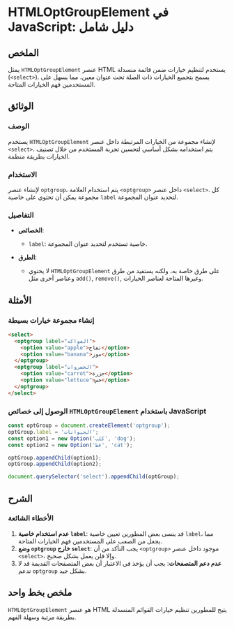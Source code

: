 <!--
Meta Description: # HTMLOptGroupElement في JavaScript: دليل شامل ## الملخص يمثل `HTMLOptGroupElement` عنصر HTML يستخدم لتنظيم خيارات ضمن قائمة منسدلة (`<select>`). يسمح...
Meta Keywords: optgroup, option, select, label, htmloptgroupelement
-->

# HTMLOptGroupElement في JavaScript: دليل شامل

## الملخص
يمثل `HTMLOptGroupElement` عنصر HTML يستخدم لتنظيم خيارات ضمن قائمة منسدلة (`<select>`). يسمح بتجميع الخيارات ذات الصلة تحت عنوان معين، مما يسهل على المستخدمين فهم الخيارات المتاحة.

## الوثائق
### الوصف
يستخدم `HTMLOptGroupElement` لإنشاء مجموعة من الخيارات المرتبطة داخل عنصر `<select>`. يتم استخدامه بشكل أساسي لتحسين تجربة المستخدم من خلال تصنيف الخيارات بطريقة منظمة. 

### الاستخدام
لإنشاء عنصر `optgroup`، يتم استخدام العلامة `<optgroup>` داخل عنصر `<select>`. كل مجموعة يمكن أن تحتوي على خاصية `label` لتحديد عنوان المجموعة.

### التفاصيل
- **الخصائص**:
  - `label`: خاصية تستخدم لتحديد عنوان المجموعة.
  
- **الطرق**: 
  - لا يحتوي `HTMLOptGroupElement` على طرق خاصة به، ولكنه يستفيد من طرق وعناصر أخرى مثل `add()`, `remove()`, وغيرها المتاحة لعناصر الخيارات.

## الأمثلة
### إنشاء مجموعة خيارات بسيطة
```html
<select>
  <optgroup label="الفواكه">
    <option value="apple">تفاح</option>
    <option value="banana">موز</option>
  </optgroup>
  <optgroup label="الخضروات">
    <option value="carrot">جزرة</option>
    <option value="lettuce">خس</option>
  </optgroup>
</select>
```

### الوصول إلى خصائص `HTMLOptGroupElement` باستخدام JavaScript
```javascript
const optGroup = document.createElement('optgroup');
optGroup.label = 'الحيوانات';
const option1 = new Option('كلب', 'dog');
const option2 = new Option('قط', 'cat');

optGroup.appendChild(option1);
optGroup.appendChild(option2);

document.querySelector('select').appendChild(optGroup);
```

## الشرح
### الأخطاء الشائعة
1. **عدم استخدام خاصية `label`**: قد ينسى بعض المطورين تعيين خاصية `label`، مما يجعل من الصعب على المستخدمين فهم الخيارات المتاحة.
2. **وضع `optgroup` خارج `select`**: يجب التأكد من أن `<optgroup>` موجود داخل عنصر `<select>`، وإلا فلن يعمل بشكل صحيح.
3. **عدم دعم المتصفحات**: يجب أن يؤخذ في الاعتبار أن بعض المتصفحات القديمة قد لا تدعم `optgroup` بشكل جيد.

## ملخص بخط واحد
`HTMLOptGroupElement` هو عنصر HTML يتيح للمطورين تنظيم خيارات القوائم المنسدلة بطريقة مرتبة وسهلة الفهم.